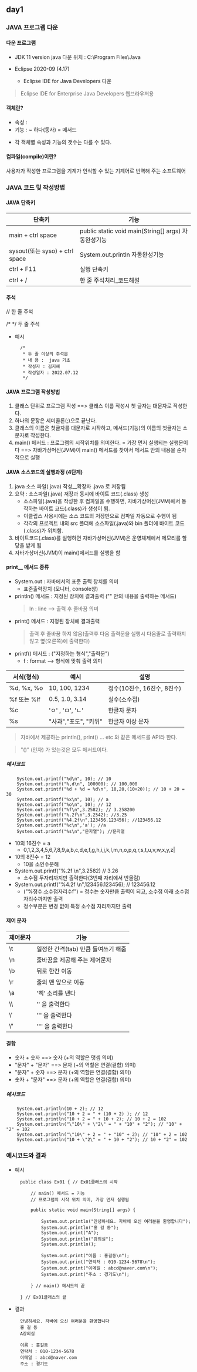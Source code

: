 ## day1

### JAVA 프로그램 다운 

#### 다운 프로그램 
- JDK 11 version
    java 다운 위치 : C:\Program Files\Java

- Eclipse 2020-09 (4.17)
    - Eclipse IDE for Java Developers 다운 
> Eclipse IDE for Enterprise Java Developers 웹브라우저용

#### 객체란?
- 속성 : 
- 기능 : ~ 하다(동사) = 메서드
* 각 객체별 속성과 기능의 갯수는 다를 수 있다. 

#### 컴파일(compile)이란?
사용자가 작성한 프로그램을 기계가 인식할 수 있는 기계어로 번역해 주는 소프트웨어

### JAVA 코드 및 작성방법
#### JAVA 단축키 

| 단축키 | 기능 |
|--- | --- |
| main + ctrl space | public static void main(String[] args) 자동완성기능 |
| sysout(또는 syso) + ctrl space | System.out.println 자동완성기능 |
| ctrl + F11 | 실행 단축키 |
| ctrl + / | 한 줄 주석처리_코드해설 |

#### 주석 
// 한 줄 주석

/* */ 두 줄 주석

- 예시

        /*
		 * 두 줄 이상의 주석문
		 * 내 용 :  java 기초
		 * 작성자 : 김지혜
		 * 작성일자 : 2022.07.12
		 */

#### JAVA 프로그램 작성방법
1. 클래스 단위로 프로그램 작성
 ==> 클래스 이름 작성시 첫 글자는 대문자로 작성한다.
2. 하나의 문장은 세미콜론(;)으로 끝난다.
3. 클래스의 이름은 첫글자를 대문자로 시작하고, 
	  메서드(기능)의 이름의 첫글자는 소문자로 작성한다.
4. main() 메서드 : 프로그램의 시작위치를 의미한다.
= 가장 먼저 실행되는 실행문이다
==> 자바가상머신(JVM)이 main() 메서드를 찾아서 메서드 안의 내용을 순차적으로 실행

#### JAVA 소스코드의 실행과정 (4단계)
 1. java 소스 파일(.java) 작성__확장자 .java 로 저장됨 
 2. 요약 : 소스파일(.java) 저장과 동시에 바이트 코드(.class) 생성
	- 소스파일(.java)을 작성한 후 컴파일을 수행하면, 자바가상머신(JVM)에서 동작하는 바이트 코드(.class)가 생성이 됨.
	- 이클립스 사용시에는 소스 코드의 저장만으로 컴파일 자동으로 수행이 됨
	- 각각의 프로젝트 내의 src 폴더에 소스파일(.java)와 bin 폴더에 바이트 코드(.class)가 위치함.
 3. 바이트코드(.class)를 실행하면 자바가상머신(JVM)은 운영체제에서 메모리를 할당을 받게 됨
 4. 자바가상머신(JVM)이 main()메서드를 실행을 함

#### print__ 메서드 종류
- System.out : 자바에서의 표준 출력 창치를 의미
    - 표준출력장치 (모니터, console창)
- println() 메서드 : 지정된 장치에 결과출력 ("" 안의 내용을 출력하는 메서드) 
    > ln : line --> 출력 후 줄바꿈 의미 
- print() 메서드 : 지정된 장치에 결과출력 	
    > 출력 후 줄바꿈 하지 않음(출력후 다음 출력문을 실행시 다음줄로 출력하지 않고 옆(오른쪽)에 출력한다)
- printf() 메서드 : ("지정하는 형식","출력문")
    - f : format --> 형식에 맞춰 출력 의미

|서식(형식)|예시| 설명|
|---- |----| ----|
|%d, %x, %o | 10, 100, 1234 | 정수(10진수, 16진수, 8진수)| 
|%f 또는 %lf  | 0.5, 1.0, 3.14 | 실수(소수점)|
|%c  | \'ㅇ\' , \'ㅁ\', \'ㄴ\' | 한글자 문자|
|%s | \"사과\",\"포도\", \"키위\"| 한글자 이상 문자|

>  자바에서 제공하는 println(), print() ... etc 와 같은 메서드를 API라 한다.

> "()" (인자) 가 있는것은 모두 메서드이다.

##### 예시코드

		System.out.printf("%d\n", 10); // 10
		System.out.printf("%,d\n", 100000); // 100,000
		System.out.printf("%d + %d = %d\n", 10,20,(10+20)); // 10 + 20 = 30
		System.out.printf("%x\n", 10); // a
		System.out.printf("%o\n", 10); // 12
		System.out.printf("%f\n",3.2582); // 3.258200
		System.out.printf("%.2f\n",3.2542); //3.25
		System.out.printf("%4.2f\n",123456.123456); //123456.12 
		System.out.printf("%c\n",'a'); //a
		System.out.printf("%s\n","문자열"); //문자열
- 10의 16진수 = a 
	- 0,1,2,3,4,5,6,7,8,9,a,b,c,d,e,f,g,h,i,j,k,l,m,n,o,p,q,r,s,t,u,v,w,x,y,z|
- 10의 8진수 = 12 
	- 10을 소인수분해 
- System.out.printf("%.2f \n",3.2582) // 3.26 
	- 소수점 두자리까지만 출력한다(3번째 자리에서 반올림)
- System.out.printf("%4.2f \n",123456.123456); // 123456.12
	- ("%정수.소수점자리수f") = 정수는 숫자만큼 출력이 되고, 소수점 아래 소수점 자리수까지만 출력
	- 정수부분은 변경 없이 특정 소수점 자리까지만 출력


#### 제어 문자
|제어문자|기능|
|---|---|
|\t | 일정한 간격(tab) 만큼 들여쓰기 해줌 |
|\n | 줄바꿈을 제공해 주는 제어문자|
|\b | 뒤로 한칸 이동 |
|\r| 줄의 맨 앞으로 이동|
|\a | '삑' 소리를 낸다|
| \\\ | '\' 을 출력한다 |
|\\'| ''' 을 출력한다 |
|\\"| '"' 을 출력한다 |

#### 결합

- 숫자 + 숫자 ==> 숫자 (+의 역할은 덧셈 의미)
- "문자" + "문자" ==> 문자 (+의 역할은 연결(결합) 의미)
- "문자" + 숫자 ==> 문자 (+의 역할은 연결(결합) 의미)
- 숫자 + "문자" ==> 문자 (+의 역할은 연결(결합) 의미)

##### 예시코드

		System.out.println(10 + 2); // 12
		System.out.println("10 + 2 = " + (10 + 2) ); // 12
		System.out.println("10 + 2 = " + 10 + 2); // 10 + 2 = 102
		System.out.println("\"10\" + \"2\" = " + "10" + "2"); // "10" + "2" = 102
		System.out.println("\"10\" + 2 = " + "10" + 2); // "10" + 2 = 102
		System.out.println("10 + \"2\" = " + 10 + "2"); // 10 + "2" = 102


### 예시코드와 결과
- 예시

        public class Ex01 { // Ex01클래스의 시작 

            // main() 메서드 = 기능 
            // 프로그램의 시작 위치 의미, 가장 먼저 실행됨 

            public static void main(String[] args) {
                
                System.out.println("안녕하세요. 자바에 오신 여러분을 환영합니다");
                System.out.println("홍 길 동");
                System.out.print("A");
                System.out.println("강의실");
                System.out.println();

                System.out.print("이름 : 홍길동\n");
                System.out.print("연락처 : 010-1234-5678\n");
                System.out.print("이메일 : abcd@naver.com\n");
                System.out.print("주소 : 경기도\n");

            } // main() 메서드의 끝 
            
        } // Ex01클래스의 끝

- 결과

        안녕하세요. 자바에 오신 여러분을 환영합니다
        홍 길 동
        A강의실
        
        이름 : 홍길동 
        연락처 : 010-1234-5678 
        이메일 : abcd@naver.com 
        주소 : 경기도
	
